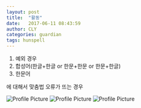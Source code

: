 ```yaml
---
layout: post
title:  "활동"
date:   2017-06-11 08:43:59
author: CLY
categories: guardian
tags: hunspell
---
```


1. 예외 경우
2. 합성어(한글+한글 or 한문+한문 or 한문+한글)
3. 한문어


에 대해서 맞춤법 오류가 뜨는 경우

<img src="{{ site.baseurl }}/assets/리브레vs한글01.jpg" title="Profile Picture" class="profile">
<img src="{{ site.baseurl }}/assets/리브레vs한글02.jpg" title="Profile Picture" class="profile">
<img src="{{ site.baseurl }}/assets/리브레vs한글03.jpg" title="Profile Picture" class="profile">

